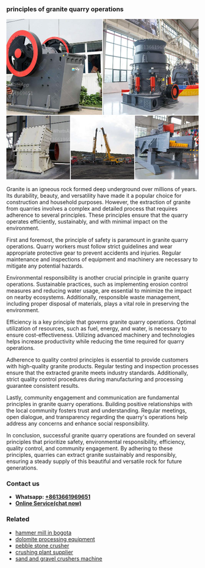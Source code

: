 <h3>principles of granite quarry operations</h3><img src='1708663490.jpg' alt=''><p>Granite is an igneous rock formed deep underground over millions of years. Its durability, beauty, and versatility have made it a popular choice for construction and household purposes. However, the extraction of granite from quarries involves a complex and detailed process that requires adherence to several principles. These principles ensure that the quarry operates efficiently, sustainably, and with minimal impact on the environment.</p><p>First and foremost, the principle of safety is paramount in granite quarry operations. Quarry workers must follow strict guidelines and wear appropriate protective gear to prevent accidents and injuries. Regular maintenance and inspections of equipment and machinery are necessary to mitigate any potential hazards.</p><p>Environmental responsibility is another crucial principle in granite quarry operations. Sustainable practices, such as implementing erosion control measures and reducing water usage, are essential to minimize the impact on nearby ecosystems. Additionally, responsible waste management, including proper disposal of materials, plays a vital role in preserving the environment.</p><p>Efficiency is a key principle that governs granite quarry operations. Optimal utilization of resources, such as fuel, energy, and water, is necessary to ensure cost-effectiveness. Utilizing advanced machinery and technologies helps increase productivity while reducing the time required for quarry operations.</p><p>Adherence to quality control principles is essential to provide customers with high-quality granite products. Regular testing and inspection processes ensure that the extracted granite meets industry standards. Additionally, strict quality control procedures during manufacturing and processing guarantee consistent results.</p><p>Lastly, community engagement and communication are fundamental principles in granite quarry operations. Building positive relationships with the local community fosters trust and understanding. Regular meetings, open dialogue, and transparency regarding the quarry's operations help address any concerns and enhance social responsibility.</p><p>In conclusion, successful granite quarry operations are founded on several principles that prioritize safety, environmental responsibility, efficiency, quality control, and community engagement. By adhering to these principles, quarries can extract granite sustainably and responsibly, ensuring a steady supply of this beautiful and versatile rock for future generations.</p><h3>Contact us</h3><ul><li><strong>Whatsapp:&nbsp;<a href="https://wa.me/8613661969651">+8613661969651</a></strong></li><li><a href="https://swt.shibang-china.com/?git&amp;zhl&amp;principles of granite quarry operations"><strong>Online Service(chat now)</strong></a></li></ul><h3>Related</h3><ul><li><a href='hammer mill in bogota.md'>hammer mill in bogota</a></li><li><a href='dolomite processing equipment.md'>dolomite processing equipment</a></li><li><a href='pebble stone crusher.md'>pebble stone crusher</a></li><li><a href='crushing plant supplier.md'>crushing plant supplier</a></li><li><a href='sand and gravel crushers machine.md'>sand and gravel crushers machine</a></li></ul>